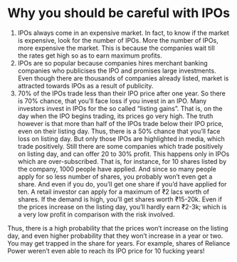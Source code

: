 # Why you should be careful with IPOs

1. IPOs always come in an expensive market. In fact, to know if the market is expensive, look for the number of IPOs. More the number of IPOs, more expensive the market. This is because the companies wait till the rates get high so as to earn maximum profits.
2. IPOs are so popular because companies hires merchant banking companies who publicises the IPO and promises large investments. Even though there are thousands of companies already listed, market is attracted towards IPOs as a result of publicity.
3. 70% of the IPOs trade less than their IPO price after one year. So there is 70% chance, that you’ll face loss if you invest in an IPO. Many investors invest in IPOs for the so called “listing gains”. That is, on the day when the IPO begins trading, its prices go very high. The truth however is that more than half of the IPOs trade below their IPO price, even on their listing day. Thus, there is a 50% chance that you’ll face loss on listing day. But only those IPOs are highlighted in media, which trade positively. Still there are some companies which trade positively on listing day, and can offer 20 to 30% profit. This happens only in IPOs which are over-subscribed. That is, for instance, for 10 shares listed by the company, 1000 people have applied. And since so many people apply for so less number of shares, you probably won’t even get a share. And even if you do, you’ll get one share if you’d have applied for ten. A retail investor can apply for a maximum of ₹2 lacs worth of shares. If the demand is high, you’ll get shares worth ₹15-20k. Even if the prices increase on the listing day, you’ll hardly earn ₹2-3k; which is a very low profit in comparison with the risk involved.

Thus, there is a high probability that the prices won’t increase on the listing day, and even higher probability that they won’t increase in a year or two. You may get trapped in the share for years. For example, shares of Reliance Power weren’t even able to reach its IPO price for 10 fucking years!
